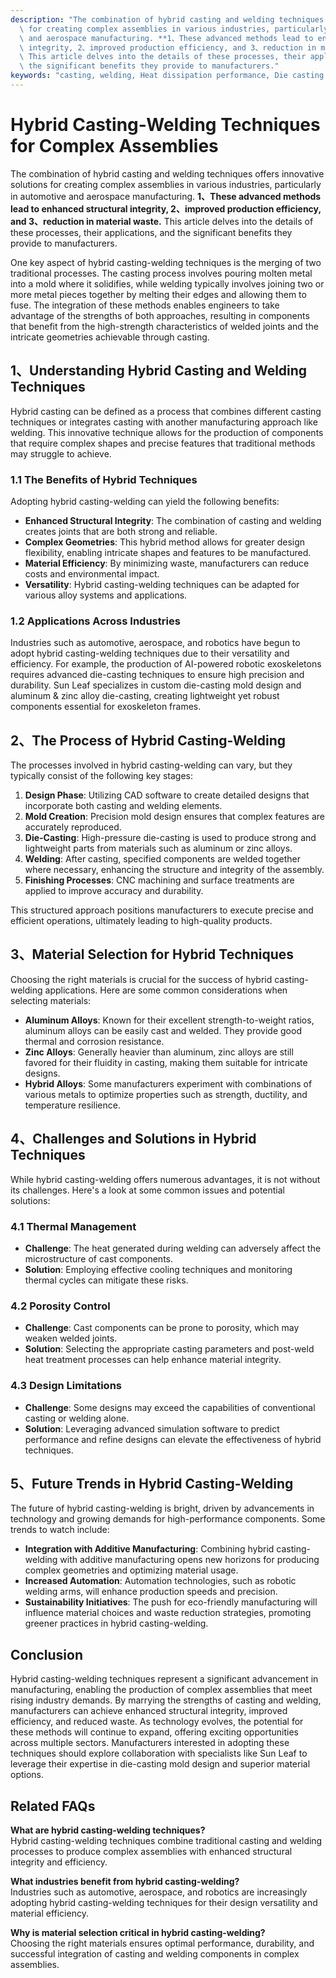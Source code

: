 ```yaml
---
description: "The combination of hybrid casting and welding techniques offers innovative solutions\
  \ for creating complex assemblies in various industries, particularly in automotive\
  \ and aerospace manufacturing. **1、These advanced methods lead to enhanced structural\
  \ integrity, 2、improved production efficiency, and 3、reduction in material waste.**\
  \ This article delves into the details of these processes, their applications, and\
  \ the significant benefits they provide to manufacturers."
keywords: "casting, welding, Heat dissipation performance, Die casting process"
---
```

# Hybrid Casting-Welding Techniques for Complex Assemblies

The combination of hybrid casting and welding techniques offers innovative solutions for creating complex assemblies in various industries, particularly in automotive and aerospace manufacturing. **1、These advanced methods lead to enhanced structural integrity, 2、improved production efficiency, and 3、reduction in material waste.** This article delves into the details of these processes, their applications, and the significant benefits they provide to manufacturers.

One key aspect of hybrid casting-welding techniques is the merging of two traditional processes. The casting process involves pouring molten metal into a mold where it solidifies, while welding typically involves joining two or more metal pieces together by melting their edges and allowing them to fuse. The integration of these methods enables engineers to take advantage of the strengths of both approaches, resulting in components that benefit from the high-strength characteristics of welded joints and the intricate geometries achievable through casting.

## **1、Understanding Hybrid Casting and Welding Techniques**

Hybrid casting can be defined as a process that combines different casting techniques or integrates casting with another manufacturing approach like welding. This innovative technique allows for the production of components that require complex shapes and precise features that traditional methods may struggle to achieve. 

### **1.1 The Benefits of Hybrid Techniques**

Adopting hybrid casting-welding can yield the following benefits:

- **Enhanced Structural Integrity**: The combination of casting and welding creates joints that are both strong and reliable.
- **Complex Geometries**: This hybrid method allows for greater design flexibility, enabling intricate shapes and features to be manufactured.
- **Material Efficiency**: By minimizing waste, manufacturers can reduce costs and environmental impact.
- **Versatility**: Hybrid casting-welding techniques can be adapted for various alloy systems and applications.

### **1.2 Applications Across Industries**

Industries such as automotive, aerospace, and robotics have begun to adopt hybrid casting-welding techniques due to their versatility and efficiency. For example, the production of AI-powered robotic exoskeletons requires advanced die-casting techniques to ensure high precision and durability. Sun Leaf specializes in custom die-casting mold design and aluminum & zinc alloy die-casting, creating lightweight yet robust components essential for exoskeleton frames.

## **2、The Process of Hybrid Casting-Welding**

The processes involved in hybrid casting-welding can vary, but they typically consist of the following key stages:

1. **Design Phase**: Utilizing CAD software to create detailed designs that incorporate both casting and welding elements.
2. **Mold Creation**: Precision mold design ensures that complex features are accurately reproduced.
3. **Die-Casting**: High-pressure die-casting is used to produce strong and lightweight parts from materials such as aluminum or zinc alloys.
4. **Welding**: After casting, specified components are welded together where necessary, enhancing the structure and integrity of the assembly.
5. **Finishing Processes**: CNC machining and surface treatments are applied to improve accuracy and durability.

This structured approach positions manufacturers to execute precise and efficient operations, ultimately leading to high-quality products.

## **3、Material Selection for Hybrid Techniques**

Choosing the right materials is crucial for the success of hybrid casting-welding applications. Here are some common considerations when selecting materials:

- **Aluminum Alloys**: Known for their excellent strength-to-weight ratios, aluminum alloys can be easily cast and welded. They provide good thermal and corrosion resistance.
- **Zinc Alloys**: Generally heavier than aluminum, zinc alloys are still favored for their fluidity in casting, making them suitable for intricate designs.
- **Hybrid Alloys**: Some manufacturers experiment with combinations of various metals to optimize properties such as strength, ductility, and temperature resilience.

## **4、Challenges and Solutions in Hybrid Techniques**

While hybrid casting-welding offers numerous advantages, it is not without its challenges. Here's a look at some common issues and potential solutions:

### **4.1 Thermal Management**

- **Challenge**: The heat generated during welding can adversely affect the microstructure of cast components.
- **Solution**: Employing effective cooling techniques and monitoring thermal cycles can mitigate these risks.

### **4.2 Porosity Control**

- **Challenge**: Cast components can be prone to porosity, which may weaken welded joints.
- **Solution**: Selecting the appropriate casting parameters and post-weld heat treatment processes can help enhance material integrity.

### **4.3 Design Limitations**

- **Challenge**: Some designs may exceed the capabilities of conventional casting or welding alone.
- **Solution**: Leveraging advanced simulation software to predict performance and refine designs can elevate the effectiveness of hybrid techniques.

## **5、Future Trends in Hybrid Casting-Welding**

The future of hybrid casting-welding is bright, driven by advancements in technology and growing demands for high-performance components. Some trends to watch include:

- **Integration with Additive Manufacturing**: Combining hybrid casting-welding with additive manufacturing opens new horizons for producing complex geometries and optimizing material usage.
- **Increased Automation**: Automation technologies, such as robotic welding arms, will enhance production speeds and precision.
- **Sustainability Initiatives**: The push for eco-friendly manufacturing will influence material choices and waste reduction strategies, promoting greener practices in hybrid casting-welding.

## **Conclusion**

Hybrid casting-welding techniques represent a significant advancement in manufacturing, enabling the production of complex assemblies that meet rising industry demands. By marrying the strengths of casting and welding, manufacturers can achieve enhanced structural integrity, improved efficiency, and reduced waste. As technology evolves, the potential for these methods will continue to expand, offering exciting opportunities across multiple sectors. Manufacturers interested in adopting these techniques should explore collaboration with specialists like Sun Leaf to leverage their expertise in die-casting mold design and superior material options.

## Related FAQs

**What are hybrid casting-welding techniques?**  
Hybrid casting-welding techniques combine traditional casting and welding processes to produce complex assemblies with enhanced structural integrity and efficiency.

**What industries benefit from hybrid casting-welding?**  
Industries such as automotive, aerospace, and robotics are increasingly adopting hybrid casting-welding techniques for their design versatility and material efficiency.

**Why is material selection critical in hybrid casting-welding?**  
Choosing the right materials ensures optimal performance, durability, and successful integration of casting and welding components in complex assemblies.
